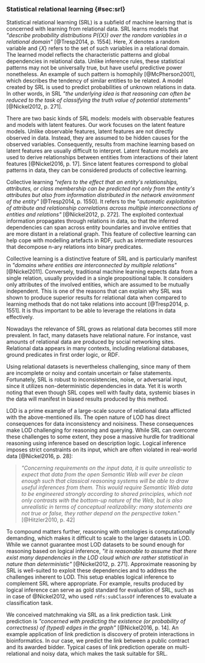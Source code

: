 ### Statistical relational learning {#sec:srl}

Statistical relational learning (SRL) is a subfield of machine learning that is concerned with learning from relational data.
SRL learns models that *"describe probability distributions $P(\{X\})$ over the random variables in a relational domain"* [@Tresp2014, p. 1554].
Here, $X$ denotes a random variable and $\{X\}$ refers to the set of such variables in a relational domain.
The learned model reflects the characteristic patterns and global dependencies in relational data.
Unlike inference rules, these statistical patterns may not be universally true, but have useful predictive power nonetheless.
An example of such pattern is homophily [@McPherson2001], which describes the tendency of similar entities to be related.
A model created by SRL is used to predict probabilities of unknown relations in data.
In other words, in SRL *"the underlying idea is that reasoning can often be reduced to the task of classifying the truth value of potential statements"* [@Nickel2012, p. 271].

<!-- #### Collective learning with latent feature models -->

There are two basic kinds of SRL models: models with observable features and models with latent features.
Our work focuses on the latent feature models.
Unlike observable features, latent features are not directly observed in data.
Instead, they are assumed to be hidden causes for the observed variables.
Consequently, results from machine learning based on latent features are usually difficult to interpret.
Latent feature models are used to derive relationships between entities from interactions of their latent features [@Nickel2016, p. 17].
Since latent features correspond to global patterns in data, they can be considered products of collective learning.

<!--
Latent feature models (tensor factorization) assume that features are conditionally independent.
Latent features model global patterns. On the other hand, graph feature models are suitable for local patterns.
Creating latent features is also called predicate invention.
-->

Collective learning *"refers to the effect that an entity's relationships, attributes, or class membership can be predicted not only from the entity's attributes but also from information distributed in the network environment of the entity"* [@Tresp2014, p. 1550].
It refers to the *"automatic exploitation of attribute and relationship correlations across multiple interconnections of entities and relations"* [@Nickel2012, p. 272].
The exploited contextual information propagates through relations in data, so that the inferred dependencies can span across entity boundaries and involve entities that are more distant in a relational graph.
This feature of collective learning can help cope with modelling artefacts in RDF, such as intermediate resources that decompose n-ary relations into binary predicates.

<!--
*"In relational data, the similarity of entities is determined by the similarity of their relationships"* [@Nickel2013c, p. 620]
*"Some Relational Machine Learning approaches can exploit contextual information that might be more distant in the relational graph, a capability often referred to as collective learning."* [@Nickel2012, p. 271]
Information propagates through the relations in data.
*"Collective learning is a form of relational learning where information distant in the graph can be made useful."*
<http://www.eswc2012.org/sites/default/files/Tutorial4-Material.pdf>
dependencies can be derived across entity boundaries, such as homophily (entities tend to be associated with similar entities)
Importance for modelling artefacts, such as intermediate resources that decompose complex relations into binary predicates: *"Since attributes and complex relations are often connected by intermediary nodes such as blank nodes or abstract entities when modeled according to the RDF formalism, this collective learning ability of RESCAL is a very important feature for learning on the Semantic Web."* [@Nickel2012, p. 272]
Transitivity of relations, discovery of indirect relations
-->

Collective learning is a distinctive feature of SRL and is particularly manifest in *"domains where entities are interconnected by multiple relations"* [@Nickel2011].
Conversely, traditional machine learning expects data from a single relation, usually provided in a single propositional table.
It considers only attributes of the involved entities, which are assumed to be mutually independent.
This is one of the reasons that can explain why SRL was shown to produce superior results for relational data when compared to learning methods that do not take relations into account [@Tresp2014, p. 1551].
It is thus important to be able to leverage the relations in data effectively.

Nowadays the relevance of SRL grows as relational data becomes still more prevalent.
In fact, many datasets have relational nature.
For instance, vast amounts of relational data are produced by social networking sites.
Relational data appears in many contexts, including relational databases, ground predicates in first order logic, or RDF.

Using relational datasets is nevertheless challenging, since many of them are incomplete or noisy and contain uncertain or false statements.
Fortunately, SRL is robust to inconsistencies, noise, or adversarial input, since it utilizes non-deterministic dependencies in data.
Yet it is worth noting that even though SRL copes well with faulty data, systemic biases in the data will manifest in biased results produced by this method.

<!-- #### Statistical relational learning for linked open data -->

LOD is a prime example of a large-scale source of relational data afflicted with the above-mentioned ills.
The open nature of LOD has direct consequences for data inconsistency and noisiness.
These consequences make LOD challenging for reasoning and querying.
While SRL can overcome these challenges to some extent, they pose a massive hurdle for traditional reasoning using inference based on description logic.
Logical inference imposes strict constraints on its input, which are often violated in real-world data [@Nickel2016, p. 28]:

> *"Concerning requirements on the input data, it is quite unrealistic to expect that data from the open Semantic Web will ever be clean enough such that classical reasoning systems will be able to draw useful inferences from them.
This would require Semantic Web data to be engineered strongly according to shared principles, which not only contrasts with the bottom-up nature of the Web, but is also unrealistic in terms of conceptual realizability: many statements are not true or false, they rather depend on the perspective taken."* [@Hitzler2010, p. 42]

To compound matters further, reasoning with ontologies is computationally demanding, which makes it difficult to scale to the larger datasets in LOD.
While we cannot guarantee most LOD datasets to be sound enough for reasoning based on logical inference, *"it is reasonable to assume that there exist many dependencies in the LOD cloud which are rather statistical in nature than deterministic"* [@Nickel2012, p. 271].
Approximate reasoning by SRL is well-suited to exploit these dependencies and to address the challenges inherent to LOD.
This setup enables logical inference to complement SRL where appropriate.
For example, results produced by logical inference can serve as gold standard for evaluation of SRL, such as in case of @Nickel2012, who used `rdfs:subClassOf` inferences to evaluate a classification task.

<!--
Relational features can be enriched with aggregations.

Relational learning typically involves unirelational graphs.
We focus on multi-relational data in RDF.
-->

<!-- #### Link prediction -->

We conceived matchmaking via SRL as a link prediction task.
Link prediction is *"concerned with predicting the existence (or probability of correctness) of (typed) edges in the graph"* [@Nickel2016, p. 14].
An example application of link prediction is discovery of protein interactions in bioinformatics.
In our case, we predict the link between a public contract and its awarded bidder.
Typical cases of link prediction operate on multi-relational and noisy data, which makes the task suitable for SRL.

<!--
There is an inherent disproportion between existing and potential links in link prediction.
*"In the context of knowledge graphs, link prediction is also referred to as knowledge graph completion."* [@Nickel2016, p. 14]
-->

<!-- Out-takes

SRL exploits correlations in the target relation.
Knowledge graphs encode the existence of facts. [@Nickel2016, p. 25]
-->
